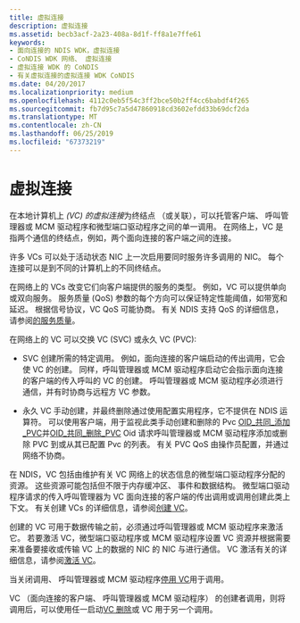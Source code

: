 ```yaml
---
title: 虚拟连接
description: 虚拟连接
ms.assetid: becb3acf-2a23-408a-8d1f-ff8a1e7ffe61
keywords:
- 面向连接的 NDIS WDK，虚拟连接
- CoNDIS WDK 网络、 虚拟连接
- 虚拟连接 WDK 的 CoNDIS
- 有关虚拟连接的虚拟连接 WDK CoNDIS
ms.date: 04/20/2017
ms.localizationpriority: medium
ms.openlocfilehash: 4112c0eb5f54c3ff2bce50b2ff4cc6babdf4f265
ms.sourcegitcommit: fb7d95c7a5d47860918cd3602efdd33b69dcf2da
ms.translationtype: MT
ms.contentlocale: zh-CN
ms.lasthandoff: 06/25/2019
ms.locfileid: "67373219"
---
```

# <a name="virtual-connections"></a>虚拟连接





在本地计算机上 *(VC) 的虚拟连接*为终结点 （或关联），可以托管客户端、 呼叫管理器或 MCM 驱动程序和微型端口驱动程序之间的单一调用。 在网络上，VC 是指两个通信的终结点，例如，两个面向连接的客户端之间的连接。

许多 VCs 可以处于活动状态 NIC 上一次启用要同时服务许多调用的 NIC。 每个连接可以是到不同的计算机上的不同终结点。

在网络上的 VCs 改变它们向客户端提供的服务的类型。 例如，VC 可以提供单向或双向服务。 服务质量 (QoS) 参数的每个方向可以保证特定性能阈值，如带宽和延迟。 根据信号协议，VC QoS 可能协商。 有关 NDIS 支持 QoS 的详细信息，请参阅[的服务质量](quality-of-service.md)。

在网络上的 VC 可以交换 VC (SVC) 或永久 VC (PVC):

-   SVC 创建所需的特定调用。 例如，面向连接的客户端启动的传出调用，它会使 VC 的创建。 同样，呼叫管理器或 MCM 驱动程序启动它会指示面向连接的客户端的传入呼叫的 VC 的创建。 呼叫管理器或 MCM 驱动程序必须进行通信，并有时协商与远程方 VC 参数。

-   永久 VC 手动创建，并最终删除通过使用配置实用程序，它不提供在 NDIS 运算符。 可以使用客户端，用于监视此类手动创建和删除的 Pvc [OID\_共同\_添加\_PVC](https://docs.microsoft.com/windows-hardware/drivers/network/oid-co-add-pvc)并[OID\_共同\_删除\_PVC](https://docs.microsoft.com/windows-hardware/drivers/network/oid-co-delete-pvc) Oid 请求呼叫管理器或 MCM 驱动程序添加或删除 PVC 到或从其已配置 Pvc 的列表。 有关 PVC QoS 由操作员配置，并通过网络不协商。

在 NDIS，VC 包括由维护有关 VC 网络上的状态信息的微型端口驱动程序分配的资源。 这些资源可能包括但不限于内存缓冲区、 事件和数据结构。 微型端口驱动程序请求的传入呼叫管理器为 VC 面向连接的客户端的传出调用或调用创建此类上下文。 有关创建 VCs 的详细信息，请参阅[创建 VC](creating-a-vc.md)。

创建的 VC 可用于数据传输之前，必须通过呼叫管理器或 MCM 驱动程序来激活它。 若要激活 VC，微型端口驱动程序或 MCM 驱动程序设置 VC 资源并根据需要来准备要接收或传输 VC 上的数据的 NIC 的 NIC 与进行通信。 VC 激活有关的详细信息，请参阅[激活 VC](activating-a-vc.md)。

当关闭调用、 呼叫管理器或 MCM 驱动程序[停用 VC](deactivating-a-vc.md)用于调用。

VC （面向连接的客户端、 呼叫管理器或 MCM 驱动程序） 的创建者调用，则将调用后，可以使用任一启动[VC 删除](deleting-a-vc.md)或 VC 用于另一个调用。

 

 






